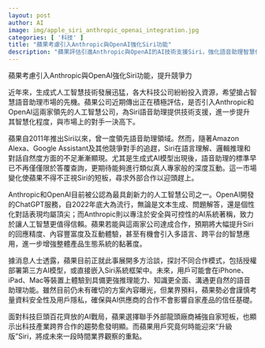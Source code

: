 ```yaml
---
layout: post
author: AI
image: img/apple_siri_anthropic_openai_integration.jpg
categories: [ '科技' ]
title: "蘋果考慮引入Anthropic與OpenAI強化Siri功能"
description: "蘋果評估引進Anthropic與OpenAI的AI技術支援Siri，強化語音助理智慧化程度，彌補語言理解和互動短板，預期將提升回應精度、內容豐富度及跨平台應用，展現產業跨界合作趨勢。"
---
```

蘋果考慮引入Anthropic與OpenAI強化Siri功能，提升競爭力

近年來，生成式人工智慧技術發展迅猛，各大科技公司紛紛投入資源，希望搶占智慧語音助理市場的先機。蘋果公司近期傳出正在積極評估，是否引入Anthropic和OpenAI這兩家領先的人工智慧公司，為Siri語音助理提供技術支援，進一步提升其智慧化程度，與市場上的對手一決高下。

蘋果自2011年推出Siri以來，曾一度領先語音助理領域。然而，隨著Amazon Alexa、Google Assistant及其他競爭對手的追趕，Siri在語言理解、邏輯推理和對話自然度方面的不足漸漸顯現。尤其是生成式AI模型出現後，語音助理的標準早已不再僅僅限於答覆查詢，更期待能夠進行類似真人專家般的深度互動。這一市場變化使蘋果不得不正視Siri的短板，尋求外部合作以迎頭趕上。

Anthropic和OpenAI目前被公認為最具創新力的人工智慧公司之一。OpenAI開發的ChatGPT服務，自2022年底大為流行，無論是文本生成、問題解答，還是個性化對話表現均屬頂尖；而Anthropic則以專注於安全與可控性的AI系統著稱，致力於讓人工智慧更值得信賴。蘋果若能與這兩家公司達成合作，預期將大幅提升Siri的回應精度、內容豐富度及互動體驗，甚至有機會引入多語言、跨平台的智慧應用，進一步增強整體產品生態系統的黏著度。

據消息人士透露，蘋果目前正就此事展開多方洽談，探討不同合作模式，包括授權部署第三方AI模型，或直接嵌入Siri系統框架中。未來，用戶可能會在iPhone、iPad、Mac等裝置上體驗到具備更強推理能力、知識更全面、溝通更自然的語音助理功能。雖然目前仍未有確切的方案內容曝光，但業界預料，蘋果勢必會謹慎考量資料安全性及用戶隱私，確保與AI供應商的合作不會影響自家產品的信任基礎。

面對科技巨頭百花齊放的AI戰局，蘋果選擇聯手外部龍頭廠商補強自家短板，也顯示出科技產業跨界合作的趨勢愈發明顯。而蘋果用戶究竟何時能迎來“升級版”Siri，將成未來一段時間業界觀察的重點。
